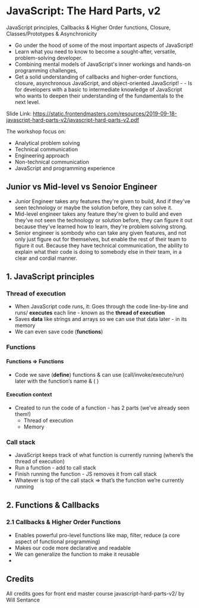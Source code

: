 # JavaScript: The Hard Parts, v2

JavaScript principles, Callbacks & Higher Order functions, Closure,
Classes/Prototypes & Asynchronicity

- Go under the hood of some of the most important aspects of JavaScript!
- Learn what you need to know to become a sought-after, versatile, problem-solving developer.
- Combining mental models of JavaScript's inner workings and hands-on programming challenges,
- Get a solid understanding of callbacks and higher-order functions, closure, asynchronous JavaScript, and object-oriented JavaScript! - - Is for developers with a basic to intermediate knowledge of JavaScript who wants to deepen their understanding of the fundamentals to the next level.

Slide Link: https://static.frontendmasters.com/resources/2019-09-18-javascript-hard-parts-v2/javascript-hard-parts-v2.pdf

The workshop focus on:

- Analytical problem solving
- Technical communication
- Engineering approach
- Non-technical communication
- JavaScript and programming experience

## Junior vs Mid-level vs Senoior Engineer

- Junior Engineer takes any features they're given to build, And if they've seen technology or maybe the solution before, they can solve it.
- Mid-level engineer takes any feature they're given to build and even they've not seen the technology or solution before, they can figure it out because they've learned how to learn, they're problem solving strong.
- Senior engineer is sombody who can take any given features, and not only just figure out for themselves, but enable the rest of their team to figure it out. Because they have technical communication, the ability to explain what their code is doing to somebody else in their team, in a clear and cordial manner.

## 1. JavaScript principles

### Thread of execution

- When JavaScript code runs, it: Goes through the code line-by-line and runs/ **executes** each line - known as the **thread of execution**
- Saves **data** like strings and arrays so we can use that data later - in its memory
- We can even save code (**functions**)

### Functions

#### Functions => Functions

- Code we save (**define**) functions & can use (call/invoke/execute/run) later with the function’s name & ( )

#### Execution context

- Created to run the code of a function - has 2 parts (we’ve
already seen them!)
  - Thread of execution
  - Memory

### Call stack

- JavaScript keeps track of what function is currently running
(where’s the thread of execution)
- Run a function - add to call stack
- Finish running the function - JS removes it from call stack
- Whatever is top of the call stack => that’s the function we’re currently running

## 2. Functions & Callbacks

### 2.1 Callbacks & Higher Order Functions

- Enables powerful pro-level functions like map, filter, reduce (a core aspect of
functional programming)
- Makes our code more declarative and readable
- We can generalize the function to make it reusable
- 
## Credits

All credits goes for front end master course javascript-hard-parts-v2/ by Will Sentance
